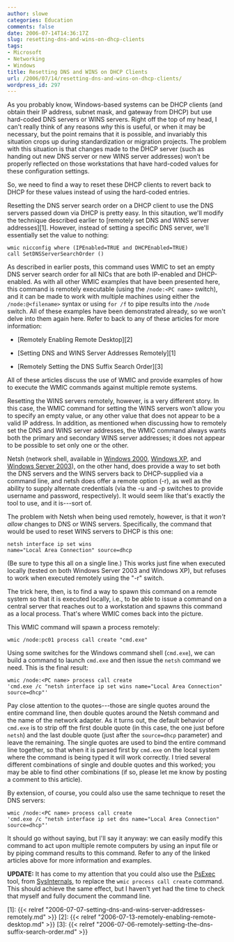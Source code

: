```yaml
---
author: slowe
categories: Education
comments: false
date: 2006-07-14T14:36:17Z
slug: resetting-dns-and-wins-on-dhcp-clients
tags:
- Microsoft
- Networking
- Windows
title: Resetting DNS and WINS on DHCP Clients
url: /2006/07/14/resetting-dns-and-wins-on-dhcp-clients/
wordpress_id: 297
---
```


As you probably know, Windows-based systems can be DHCP clients (and obtain their IP address, subnet mask, and gateway from DHCP) but use hard-coded DNS servers or WINS servers. Right off the top of my head, I can't really think of any reasons _why_ this is useful, or when it may be necessary, but the point remains that it is possible, and invariably this situation crops up during standardization or migration projects. The problem with this situation is that changes made to the DHCP server (such as handing out new DNS server or new WINS server addresses) won't be properly reflected on those workstations that have hard-coded values for these configuration settings.

So, we need to find a way to reset these DHCP clients to revert back to DHCP for these values instead of using the hard-coded entries.

Resetting the DNS server search order on a DHCP client to use the DNS servers passed down via DHCP is pretty easy. In this sitaution, we'll modify the technique described earlier to [remotely set DNS and WINS server addresses][1]. However, instead of setting a specific DNS server, we'll essentially set the value to nothing:

    wmic nicconfig where (IPEnabled=TRUE and DHCPEnabled=TRUE) 
    call SetDNSServerSearchOrder ()

As described in earlier posts, this command uses WMIC to set an empty DNS server search order for all NICs that are both IP-enabled and DHCP-enabled. As with all other WMIC examples that have been presented here, this command is remotely executable (using the `/node:<PC name>` switch), and it can be made to work with multiple machines using either the `/node:@<filename>` syntax or using `for /f` to pipe results into the `/node` switch. All of these examples have been demonstrated already, so we won't delve into them again here. Refer to back to any of these articles for more information:

* [Remotely Enabling Remote Desktop][2]

* [Setting DNS and WINS Server Addresses Remotely][1]

* [Remotely Setting the DNS Suffix Search Order][3]

All of these articles discuss the use of WMIC and provide examples of how to execute the WMIC commands against multiple remote systems.

Resetting the WINS servers remotely, however, is a very different story. In this case, the WMIC command for setting the WINS servers won't allow you to specify an empty value, or any other value that does not appear to be a valid IP address. In addition, as mentioned when discussing how to remotely set the DNS and WINS server addresses, the WMIC command always wants both the primary and secondary WINS server addresses; it does not appear to be possible to set only one or the other.

Netsh (network shell, available in [Windows 2000](http://www.microsoft.com/windows2000/default.mspx), [Windows XP](http://www.microsoft.com/windowsxp/default.mspx), and [Windows Server 2003](http://www.microsoft.com/windowsserver2003/default.mspx)), on the other hand, does provide a way to set both the DNS servers and the WINS servers back to DHCP-supplied via a command line, and netsh does offer a remote option (-r), as well as the ability to supply alternate credentials (via the -u and -p switches to provide username and password, respectively). It would seem like that's exactly the tool to use, and it is---sort of.

The problem with Netsh when being used remotely, however, is that it _won't allow_ changes to DNS or WINS servers. Specifically, the command that would be used to reset WINS servers to DHCP is this one:

    netsh interface ip set wins 
    name="Local Area Connection" source=dhcp

(Be sure to type this all on a single line.) This works just fine when executed locally (tested on both Windows Server 2003 and Windows XP), but refuses to work when executed remotely using the "-r" switch.

The trick here, then, is to find a way to spawn this command on a remote system so that it is executed locally, i.e., to be able to issue a command on a central server that reaches out to a workstation and spawns this command as a local process. That's where WMIC comes back into the picture.

This WMIC command will spawn a process remotely:

    wmic /node:pc01 process call create "cmd.exe"

Using some switches for the Windows command shell (`cmd.exe`), we can build a command to launch `cmd.exe` and then issue the `netsh` command we need. This is the final result:

    wmic /node:<PC name> process call create 
    'cmd.exe /c "netsh interface ip set wins name="Local Area Connection" 
    source=dhcp"'

Pay close attention to the quotes---those are single quotes around the entire command line, then double quotes around the Netsh command and the name of the network adapter. As it turns out, the default behavior of `cmd.exe` is to strip off the first double quote (in this case, the one just before `netsh`) and the last double quote (just after the `source=dhcp` parameter) and leave the remaining. The single quotes are used to bind the entire command line together, so that when it is parsed first by `cmd.exe` on the local system where the command is being typed it will work correctly. I tried several different combinations of single and double quotes and this worked; you may be able to find other combinations (if so, please let me know by posting a comment to this article).

By extension, of course, you could also use the same technique to reset the DNS servers:

    wmic /node:<PC name> process call create 
    'cmd.exe /c "netsh interface ip set dns name="Local Area Connection" 
    source=dhcp"'

It should go without saying, but I'll say it anyway: we can easily modify this command to act upon multiple remote computers by using an input file or by piping command results to this command. Refer to any of the linked articles above for more information and examples.

**UPDATE:** It has come to my attention that you could also use the [PsExec](http://www.sysinternals.com/Utilities/PsExec.html) tool, from [SysInternals](http://www.sysinternals.com/), to replace the `wmic process call create` command. This should achieve the same effect, but I haven't yet had the time to check that myself and fully document the command line.

[1]: {{< relref "2006-07-07-setting-dns-and-wins-server-addresses-remotely.md" >}}
[2]: {{< relref "2006-07-13-remotely-enabling-remote-desktop.md" >}}
[3]: {{< relref "2006-07-06-remotely-setting-the-dns-suffix-search-order.md" >}}
